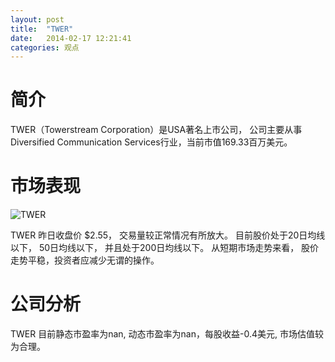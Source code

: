 ```yaml
---
layout: post
title:  "TWER"
date:   2014-02-17 12:21:41
categories: 观点
---
```


# 简介
TWER（Towerstream Corporation）是USA著名上市公司，
公司主要从事Diversified Communication Services行业，当前市值169.33百万美元。

# 市场表现

![TWER](http://finviz.com/chart.ashx?t=TWER&ty=c&ta=1&p=d&s=l)

TWER 昨日收盘价 $2.55，
交易量较正常情况有所放大。
目前股价处于20日均线以下，
50日均线以下，
并且处于200日均线以下。
从短期市场走势来看，
股价走势平稳，投资者应减少无谓的操作。

# 公司分析
TWER 目前静态市盈率为nan, 动态市盈率为nan，每股收益-0.4美元,
市场估值较为合理。
